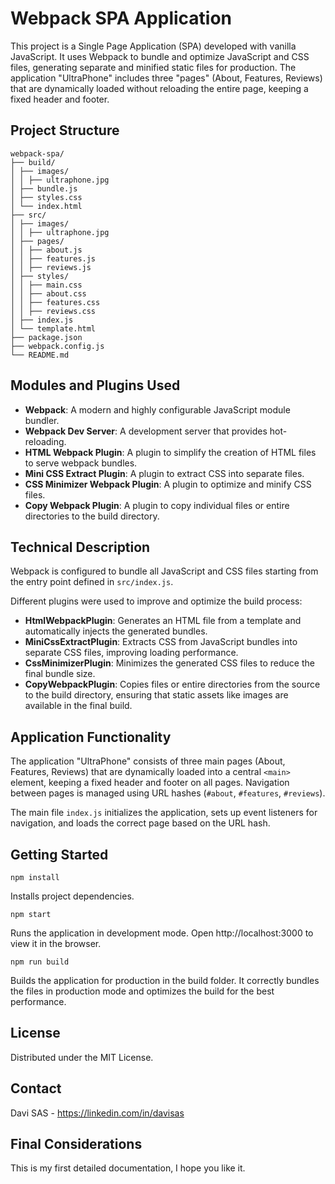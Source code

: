 # Webpack SPA Application

This project is a Single Page Application (SPA) developed with vanilla JavaScript. It uses Webpack to bundle and optimize JavaScript and CSS files, generating separate and minified static files for production. The application "UltraPhone" includes three "pages" (About, Features, Reviews) that are dynamically loaded without reloading the entire page, keeping a fixed header and footer.

## Project Structure

```
webpack-spa/
├── build/
│ ├── images/
│ │ ├── ultraphone.jpg
│ ├── bundle.js
│ ├── styles.css
│ └── index.html
├── src/
│ ├── images/
│ │ ├── ultraphone.jpg
│ ├── pages/
│ │ ├── about.js
│ │ ├── features.js
│ │ ├── reviews.js
│ ├── styles/
│ │ ├── main.css
│ │ ├── about.css
│ │ ├── features.css
│ │ ├── reviews.css
│ ├── index.js
│ └── template.html
├── package.json
├── webpack.config.js
└── README.md
```

## Modules and Plugins Used

- **Webpack**: A modern and highly configurable JavaScript module bundler.
- **Webpack Dev Server**: A development server that provides hot-reloading.
- **HTML Webpack Plugin**: A plugin to simplify the creation of HTML files to serve webpack bundles.
- **Mini CSS Extract Plugin**: A plugin to extract CSS into separate files.
- **CSS Minimizer Webpack Plugin**: A plugin to optimize and minify CSS files.
- **Copy Webpack Plugin**: A plugin to copy individual files or entire directories to the build directory.

## Technical Description

Webpack is configured to bundle all JavaScript and CSS files starting from the entry point defined in `src/index.js`.

Different plugins were used to improve and optimize the build process:

- **HtmlWebpackPlugin**: Generates an HTML file from a template and automatically injects the generated bundles.
- **MiniCssExtractPlugin**: Extracts CSS from JavaScript bundles into separate CSS files, improving loading performance.
- **CssMinimizerPlugin**: Minimizes the generated CSS files to reduce the final bundle size.
- **CopyWebpackPlugin**: Copies files or entire directories from the source to the build directory, ensuring that static assets like images are available in the final build.

## Application Functionality

The application "UltraPhone" consists of three main pages (About, Features, Reviews) that are dynamically loaded into a central `<main>` element, keeping a fixed header and footer on all pages. Navigation between pages is managed using URL hashes (`#about`, `#features`, `#reviews`).

The main file `index.js` initializes the application, sets up event listeners for navigation, and loads the correct page based on the URL hash.

## Getting Started

`npm install`

Installs project dependencies.

`npm start`

Runs the application in development mode. Open http://localhost:3000 to view it in the browser.

`npm run build`

Builds the application for production in the build folder.
It correctly bundles the files in production mode and optimizes the build for the best performance.

## License

Distributed under the MIT License.

## Contact

Davi SAS - https://linkedin.com/in/davisas

## Final Considerations

This is my first detailed documentation, I hope you like it.
